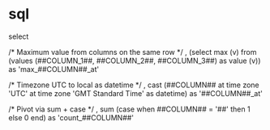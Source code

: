 # sql



select

/*  Maximum value from columns on the same row  */
, (select max (v) from  (values (##COLUMN_1##, ##COLUMN_2##,  ##COLUMN_3##) as  value (v))  as  'max_##COLUMN##_at'

/*  Timezone UTC to local as datetime */
, cast  (##COLUMN## at  time  zone  'UTC' at  time  zone  'GMT Standard Time' as  datetime) as  '##COLUMN##_at'

/*  Pivot via sum + case  */
, sum (case when  ##COLUMN##  = '##'  then  1 else  0 end)  as  'count_##COLUMN##'

